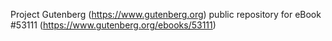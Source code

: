Project Gutenberg (https://www.gutenberg.org) public repository for
eBook #53111 (https://www.gutenberg.org/ebooks/53111)
